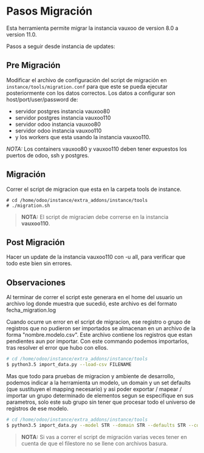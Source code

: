 Pasos Migración
===============

Esta herramienta permite migrar la instancia vauxoo de version 8.0 a version
11.0.

Pasos a seguir desde instancia de updates:

Pre Migración
-------------

Modificar el archivo de configuración del script de migración en
`instance/tools/migration.conf` para que este se pueda ejecutar posteriormente
con los datos correctos. Los datos a configurar son host/port/user/password de:

- servidor postgres instancia vauxoo80
- servidor postgres instancia vauxoo110
- servidor odoo instancia vauxoo80
- servidor odoo instancia vauxoo110
- y los workers que esta usando la instancia vauxoo110.

*NOTA:* Los containers vauxoo80 y vauxoo110 deben tener expuestos los puertos
de odoo, ssh y postgres.

Migración
---------

Correr el script de migracion que esta en la carpeta tools de instance.

```console
# cd /home/odoo/instance/extra_addons/instance/tools
# ./migration.sh
```

> **NOTA:** El script de migraciøn debe correrse en la instancia **vauxoo110**.

Post Migración
--------------

Hacer un update de la instancia vauxoo110 con -u all, para verificar que todo
este bien sin errores.

Observaciones
-------------

Al terminar de correr el script este generara en el home del usuario un archivo
log donde muestra que sucedió, este archivo es del formato fecha_migration.log

Cuando ocurre un error en el script de migracion, ese registro o grupo de
registros que no pudieron ser importados se almacenan en un archivo de la
forma "nombre.modelo.csv". Este archivo contiene los registros que estan
pendientes aun por importar. Con este commando podemos importarlos, tras
resolver el error que hubo con ellos.

```bash
# cd /home/odoo/instance/extra_addons/instance/tools
$ python3.5 import_data.py --load-csv FILENAME
```

Mas que todo para pruebas de migracion y ambiente de desarrollo, podemos
indicar a la herramienta un modelo, un domain y un set defaults (que sustituyen
el mapping necesario) y asi poder exportar / mapear / importar un grupo
determinado de elementos segun se especifique en sus parametros, solo este sub
grupo sin tener que procesar todo el universo de registros de ese modelo.

```bash
# cd /home/odoo/instance/extra_addons/instance/tools
$ python3.5 import_data.py --model STR --domain STR --defaults STR --context STR
```
> **NOTA:** Si vas a correr el script de migración varias veces tener en cuenta de
que el filestore no se llene con archivos basura.
